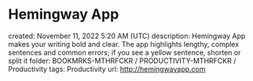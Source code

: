 # Hemingway App

created: November 11, 2022 5:20 AM (UTC)
description: Hemingway App makes your writing bold and clear. The app highlights lengthy, complex sentences and common errors; if you see a yellow sentence, shorten or split it
folder: BOOKMRKS-MTHRFCKR / PRODUCTIVITY-MTHRFCKR / Productivity
tags: Productivity
url: http://hemingwayapp.com
